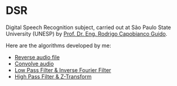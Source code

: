 # DSR
Digital Speech Recognition subject, carried out at São Paulo State University (UNESP) by [Prof. Dr. Eng. Rodrigo Capobianco Guido](https://bv.fapesp.br/pt/pesquisador/2826/rodrigo-capobianco-guido/).

Here are the algorithms developed by me:
- [Reverse audio file](https://github.com/Lucs1590/DSR/tree/main/ST1)
- [Convolve audio](https://github.com/Lucs1590/DSR/tree/main/ST2)
- [Low Pass Filter & Inverse Fourier Filter](https://github.com/Lucs1590/DSR/tree/main/ST3)
- [High Pass Filter & Z-Transform](https://github.com/Lucs1590/DSR/tree/main/ST4)

